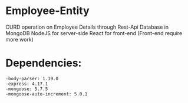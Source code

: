 # Employee-Entity
CURD operation on Employee Details through Rest-Api
Database in MongoDB
NodeJS for server-side
React for front-end (Front-end require more work)

# Dependencies:
    -body-parser: 1.19.0
    -express: 4.17.1
    -mongoose: 5.7.5
    -mongoose-auto-increment: 5.0.1

